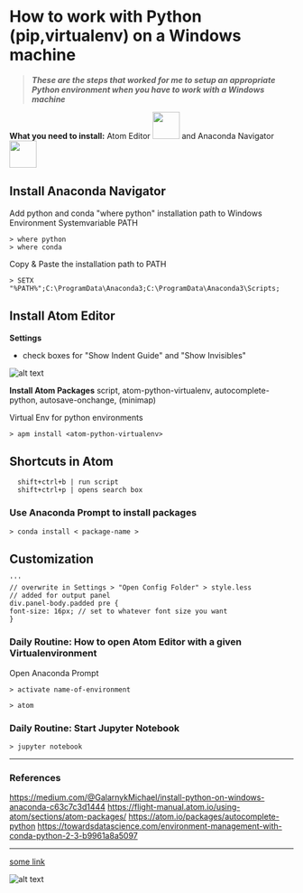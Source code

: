  # How to work with Python (pip,virtualenv) on a Windows machine
 >***These are the steps that worked for me to setup an appropriate Python environment when you have to work with a Windows machine***
 
   **What you need to install:**  Atom Editor  <img src="https://png.icons8.com/ios/1600/atom-editor.png" width="48"> 
   and Anaconda Navigator <img src="http://www.datamasters.com.br/wp-content/uploads/2017/08/thumb-anaconda.png" width="48">



 
 ## Install Anaconda Navigator
 Add python and conda "where python" installation path to Windows Environment Systemvariable PATH
 
    > where python
    > where conda 
    
Copy & Paste the installation path to PATH

    > SETX "%PATH%";C:\ProgramData\Anaconda3;C:\ProgramData\Anaconda3\Scripts; 
 
 ## Install Atom Editor
 
  **Settings**
 - check boxes for "Show Indent Guide" and "Show Invisibles"
 
 ![alt text][logo]
 


 
 **Install Atom Packages**
 script, atom-python-virtualenv, autocomplete-python, autosave-onchange, (minimap)
 
 Virtual Env for python environments
 
    > apm install <atom-python-virtualenv> 

## Shortcuts in Atom

      shift+ctrl+b | run script
      shift+ctrl+p | opens search box 
 
 ### Use Anaconda Prompt to install packages
    > conda install < package-name >
  
 ## Customization
    '''
    // overwrite in Settings > "Open Config Folder" > style.less
    // added for output panel
    div.panel-body.padded pre {
    font-size: 16px; // set to whatever font size you want
    }
 
 
 ### Daily Routine: How to open Atom Editor with a given Virtualenvironment
 Open Anaconda Prompt
 
    > activate name-of-environment
   
    > atom

 
  ### Daily Routine: Start Jupyter Notebook
  
    > jupyter notebook 

***
### References 
https://medium.com/@GalarnykMichael/install-python-on-windows-anaconda-c63c7c3d1444
https://flight-manual.atom.io/using-atom/sections/atom-packages/
https://atom.io/packages/autocomplete-python
https://towardsdatascience.com/environment-management-with-conda-python-2-3-b9961a8a5097

***

[some link](https://www.google.com)


[logo]: https://user-images.githubusercontent.com/8896124/30044182-61ee94c6-922e-11e7-8181-10122681a1d9.gif "Atom Editor"
[atom-icon]: https://png.icons8.com/ios/1600/atom-editor.png "Atom Icon"

![alt text][atom-icon]


